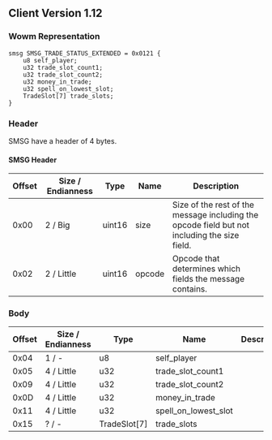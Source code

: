 ## Client Version 1.12

### Wowm Representation
```rust,ignore
smsg SMSG_TRADE_STATUS_EXTENDED = 0x0121 {
    u8 self_player;    
    u32 trade_slot_count1;    
    u32 trade_slot_count2;    
    u32 money_in_trade;    
    u32 spell_on_lowest_slot;    
    TradeSlot[7] trade_slots;    
}

```
### Header
SMSG have a header of 4 bytes.

#### SMSG Header
| Offset | Size / Endianness | Type   | Name   | Description |
| ------ | ----------------- | ------ | ------ | ----------- |
| 0x00   | 2 / Big           | uint16 | size   | Size of the rest of the message including the opcode field but not including the size field.|
| 0x02   | 2 / Little        | uint16 | opcode | Opcode that determines which fields the message contains.|
### Body
| Offset | Size / Endianness | Type | Name | Description |
| ------ | ----------------- | ---- | ---- | ----------- |
| 0x04 | 1 / - | u8 | self_player |  |
| 0x05 | 4 / Little | u32 | trade_slot_count1 |  |
| 0x09 | 4 / Little | u32 | trade_slot_count2 |  |
| 0x0D | 4 / Little | u32 | money_in_trade |  |
| 0x11 | 4 / Little | u32 | spell_on_lowest_slot |  |
| 0x15 | ? / - | TradeSlot[7] | trade_slots |  |
